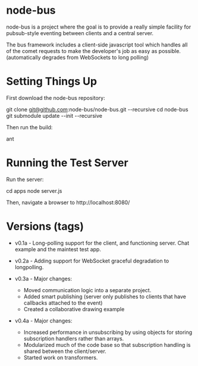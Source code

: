 node-bus
========

node-bus is a project where the goal is to provide a really simple facility
for pubsub-style eventing between clients and a central server.

The bus framework includes a client-side javascript tool which handles all of
the comet requests to make the developer's job as easy as possible.
(automatically degrades from WebSockets to long polling)

Setting Things Up
=================

First download the node-bus repository:

  git clone git@github.com:node-bus/node-bus.git --recursive
  cd node-bus
  git submodule update --init --recursive

Then run the build:

  ant

Running the Test Server
=======================

Run the server:

  cd apps
  node server.js

Then, navigate a browser to http://localhost:8080/

Versions (tags)
===============

* v0.1a - Long-polling support for the client, and functioning server.  Chat example and the maintest test app.

* v0.2a - Adding support for WebSocket graceful degradation to longpolling.

* v0.3a - Major changes:
  * Moved communication logic into a separate project.
  * Added smart publishing (server only publishes to clients that have
    callbacks attached to the event)
  * Created a collaborative drawing example

* v0.4a - Major changes:
  * Increased performance in unsubscribing by using objects for storing
    subscription handlers rather than arrays.
  * Modularized much of the code base so that subscription handling is shared
    between the client/server.
  * Started work on transformers.

